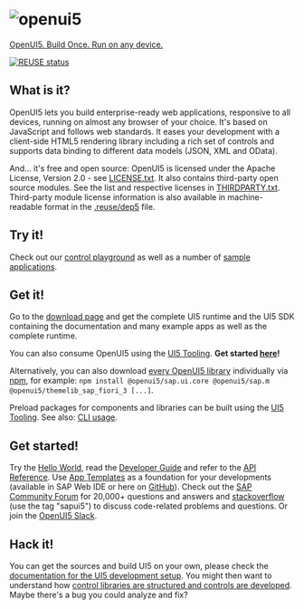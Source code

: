 ![openui5](https://openui5.org/images/OpenUI5_new_big_side.png)
=======

[OpenUI5. Build Once. Run on any device.](https://openui5.org)

[![REUSE status](https://api.reuse.software/badge/github.com/SAP/openui5)](https://api.reuse.software/info/github.com/SAP/openui5)


What is it?
-----------
OpenUI5 lets you build enterprise-ready web applications, responsive to all devices, running on almost
any browser of your choice. It's based on JavaScript and follows web standards.
It eases your development with a client-side HTML5 rendering library including a rich set of controls
and supports data binding to different data models (JSON, XML and OData).

And... it's free and open source: OpenUI5 is licensed under the Apache License, Version 2.0 - see [LICENSE.txt](LICENSE.txt).
It also contains third-party open source modules. See the list and respective licenses in [THIRDPARTY.txt](THIRDPARTY.txt).
Third-party module license information is also available in machine-readable format in the [.reuse/dep5](.reuse/dep5) file.

Try it!
-------
Check out our [control playground](https://openui5.hana.ondemand.com/#/controls)
as well as a number of [sample applications](https://openui5.hana.ondemand.com/#/demoapps).

Get it!
-------
Go to the [download page](https://openui5.org/releases/) and get the complete UI5 runtime
and the UI5 SDK containing the documentation and many example apps as well as the complete runtime.

You can also consume OpenUI5 using the [UI5 Tooling](https://sap.github.io/ui5-tooling/). **Get started [here](https://sap.github.io/ui5-tooling/pages/GettingStarted/)!**

Alternatively, you can also download [every OpenUI5 library](https://www.npmjs.com/org/openui5) individually via [npm](https://docs.npmjs.com/getting-started/what-is-npm), for example: `npm install @openui5/sap.ui.core @openui5/sap.m @openui5/themelib_sap_fiori_3 [...]`.

Preload packages for components and libraries can be built using the [UI5 Tooling](https://github.com/SAP/ui5-tooling).
See also: [CLI usage](https://sap.github.io/ui5-tooling/pages/CLI/#usagesyntax).

Get started!
------------
Try the [Hello World](https://openui5.org/), read
the [Developer Guide](https://openui5.hana.ondemand.com/topic)
and refer to the [API Reference](https://openui5.hana.ondemand.com/api).
Use [App Templates](https://openui5.hana.ondemand.com/topic/a460a7348a6c431a8bd967ab9fb8d918) as a foundation for your developments (available in SAP Web IDE or here on [GitHub](https://github.com/SAP?q=openui5-worklist-app%20OR%20openui5-masterdetail-app%20OR%20openui5-sample-app)).
Check out the [SAP Community Forum](https://answers.sap.com/tags/500983881501772639608291559920477) for 20,000+ questions and answers and
[stackoverflow](http://stackoverflow.com/questions/tagged/sapui5) (use the tag "sapui5") to discuss code-related problems and questions. Or join the [OpenUI5 Slack](https://ui5-slack-invite.cfapps.eu10.hana.ondemand.com/). 

Hack it!
--------
You can get the sources and build UI5 on your own, please check the [documentation for the UI5 development setup](docs/developing.md). You might then want to understand how [control libraries are structured and controls are developed](docs/controllibraries.md).
Maybe there's a bug you could analyze and fix?

